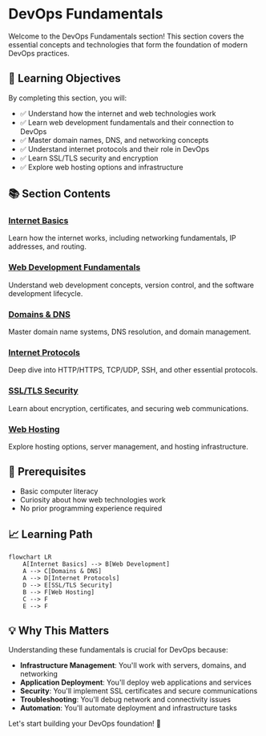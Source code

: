 # DevOps Fundamentals

Welcome to the DevOps Fundamentals section! This section covers the essential concepts and technologies that form the foundation of modern DevOps practices.

## 🎯 Learning Objectives

By completing this section, you will:

- ✅ Understand how the internet and web technologies work
- ✅ Learn web development fundamentals and their connection to DevOps
- ✅ Master domain names, DNS, and networking concepts
- ✅ Understand internet protocols and their role in DevOps
- ✅ Learn SSL/TLS security and encryption
- ✅ Explore web hosting options and infrastructure

## 📚 Section Contents

### [Internet Basics](internet-basics.md)
Learn how the internet works, including networking fundamentals, IP addresses, and routing.

### [Web Development Fundamentals](web-development.md) 
Understand web development concepts, version control, and the software development lifecycle.

### [Domains & DNS](domains-dns.md)
Master domain name systems, DNS resolution, and domain management.

### [Internet Protocols](protocols.md)
Deep dive into HTTP/HTTPS, TCP/UDP, SSH, and other essential protocols.

### [SSL/TLS Security](ssl.md)
Learn about encryption, certificates, and securing web communications.

### [Web Hosting](hosting.md)
Explore hosting options, server management, and hosting infrastructure.

## 🏁 Prerequisites

- Basic computer literacy
- Curiosity about how web technologies work
- No prior programming experience required

## 📈 Learning Path

```mermaid
flowchart LR
    A[Internet Basics] --> B[Web Development]
    A --> C[Domains & DNS]
    A --> D[Internet Protocols]
    D --> E[SSL/TLS Security]
    B --> F[Web Hosting]
    C --> F
    E --> F
```

## 💡 Why This Matters

Understanding these fundamentals is crucial for DevOps because:

- **Infrastructure Management**: You'll work with servers, domains, and networking
- **Application Deployment**: You'll deploy web applications and services
- **Security**: You'll implement SSL certificates and secure communications
- **Troubleshooting**: You'll debug network and connectivity issues
- **Automation**: You'll automate deployment and infrastructure tasks

Let's start building your DevOps foundation! 🚀